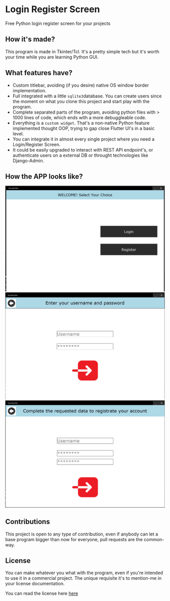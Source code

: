 # Login Register Screen

Free Python login register screen for your projects

## How it's made?

This program is made in Tkinter/Tcl. It's a pretty simple tech but it's worth your time while you are learning Python GUI.

## What features have?

- Custom titlebar, avoiding (if you desire) native OS window border implementation.
- Full integrated with a little `sqlite3`database. You can create users since the moment on what you clone this project and start play with the program.
- Complete separated parts of the program, avoiding python files with > 1000 lines of code, which ends with a more debuggleable code.
- Everything is a `custom widget`. That's a non-native Python feature implemented thought OOP, trying to gap close Flutter UI's in a basic level.
- You can integrate it in almost every single project where you need a Login/Register Screen.
- It could be easily upgraded to interact with REST API endpoint's, or authenticate users on a external DB or throught technologies like Django-Admin.


## How the APP looks like?

![Main Screen](https://github.com/Pyzyryab/Login_Register_Screen/blob/main/media/for_git1.png)
![Login Screen](https://github.com/Pyzyryab/Login_Register_Screen/blob/main/media/for_git2.png)
![Register Scren](https://github.com/Pyzyryab/Login_Register_Screen/blob/main/media/for_git3.png)

## Contributions

This project is open to any type of contribution, even if anybody can let a base program bigger than now for everyone, pull requests are the common-way.

## License

You can make whatever you what with the program, even if you're intended to use it in a commercial project. The unique requisite it's to mention-me in your license documentation. 

You can read the license here [here](https://github.com/Pyzyryab/Login_Register_Screen/blob/main/LICENSE)
